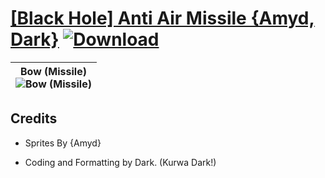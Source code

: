 # [\[Black Hole\] Anti Air Missile {Amyd, Dark}](https://github.com/Klokinator/FE-Repo/tree/main/Battle%20Animations/Advance%20Wars%20Animation%20Ports/%5BBlack%20Hole%5D%20Anti%20Air%20Missile%20%7BAmyd,%20Dark%7D) [![Download](https://img.shields.io/badge/Download--red?style=social&logo=github)](https://minhaskamal.github.io/DownGit/#/home?url=https://github.com/Klokinator/FE-Repo/tree/main/Battle%20Animations/Advance%20Wars%20Animation%20Ports/%5BBlack%20Hole%5D%20Anti%20Air%20Missile%20%7BAmyd,%20Dark%7D)

| <b>Bow (Missile)</b><br/><img alt="Bow (Missile)" src="https://raw.githubusercontent.com/Klokinator/FE-Repo/main/Battle%20Animations/Advance%20Wars%20Animation%20Ports/%5BBlack%20Hole%5D%20Anti%20Air%20Missile%20%7BAmyd,%20Dark%7D/5.%20Bow%20(Missile)/Bow.gif"/> |
| :---: |

## Credits

- Sprites By {Amyd}

- Coding and Formatting by Dark. (Kurwa Dark!)

